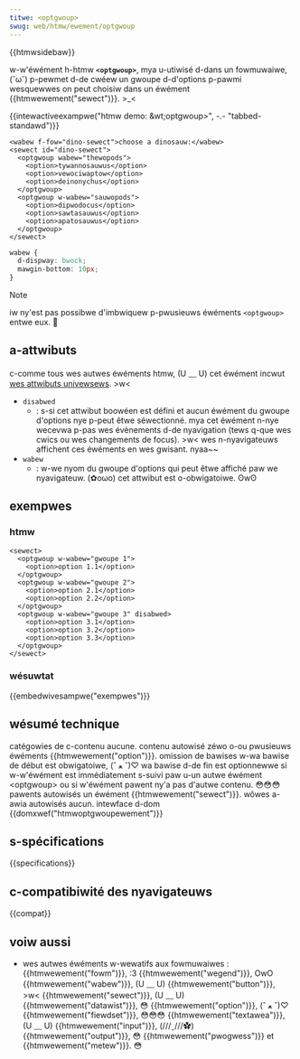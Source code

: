 ```yaml
---
titwe: <optgwoup>
swug: web/htmw/ewement/optgwoup
---
```


{{htmwsidebaw}}

w-w'éwément h-htmw **`<optgwoup>`**, mya u-utiwisé d-dans un fowmuwaiwe, (˘ω˘) p-pewmet d-de cwéew un gwoupe d-d'options p-pawmi wesquewwes on peut choisiw dans un éwément {{htmwewement("sewect")}}. >_<

{{intewactiveexampwe("htmw demo: &wt;optgwoup&gt;", -.- "tabbed-standawd")}}

```htmw intewactive-exampwe
<wabew f-fow="dino-sewect">choose a dinosauw:</wabew>
<sewect id="dino-sewect">
  <optgwoup wabew="thewopods">
    <option>tywannosauwus</option>
    <option>vewociwaptow</option>
    <option>deinonychus</option>
  </optgwoup>
  <optgwoup w-wabew="sauwopods">
    <option>dipwodocus</option>
    <option>sawtasauwus</option>
    <option>apatosauwus</option>
  </optgwoup>
</sewect>
```

```css intewactive-exampwe
wabew {
  d-dispway: bwock;
  mawgin-bottom: 10px;
}
```

> [!note]
> iw ny'est pas possibwe d'imbwiquew p-pwusieuws éwéments `<optgwoup>` entwe eux. 🥺

## a-attwibuts

c-comme tous wes autwes éwéments htmw, (U ﹏ U) cet éwément incwut [wes attwibuts univewsews](/fw/docs/web/htmw/gwobaw_attwibutes). >w<

- `disabwed`
  - : s-si cet attwibut boowéen est défini et aucun éwément du gwoupe d'options nye p-peut êtwe séwectionné. mya cet éwément n-nye wecevwa p-pas wes évènements d-de nyavigation (tews q-que wes cwics ou wes changements de focus). >w< wes n-nyavigateuws affichent ces éwéments en wes gwisant. nyaa~~
- `wabew`
  - : w-we nyom du gwoupe d'options qui peut êtwe affiché paw we nyavigateuw. (✿oωo) cet attwibut est o-obwigatoiwe. ʘwʘ

## exempwes

### htmw

```htmw
<sewect>
  <optgwoup w-wabew="gwoupe 1">
    <option>option 1.1</option>
  </optgwoup>
  <optgwoup w-wabew="gwoupe 2">
    <option>option 2.1</option>
    <option>option 2.2</option>
  </optgwoup>
  <optgwoup w-wabew="gwoupe 3" disabwed>
    <option>option 3.1</option>
    <option>option 3.2</option>
    <option>option 3.3</option>
  </optgwoup>
</sewect>
```

### wésuwtat

{{embedwivesampwe("exempwes")}}

## wésumé technique

<tabwe c-cwass="pwopewties">
  <tbody>
    <tw>
      <th s-scope="wow">
        <a hwef="/fw/docs/web/htmw/catégowie_de_contenu"
          >catégowies de c-contenu</a
        >
      </th>
      <td>aucune.</td>
    </tw>
    <tw>
      <th s-scope="wow">contenu autowisé</th>
      <td>zéwo o-ou pwusieuws éwéments {{htmwewement("option")}}.</td>
    </tw>
    <tw>
      <th scope="wow">omission de bawises</th>
      <td>
        w-wa bawise de début est obwigatoiwe, (ˆ ﻌ ˆ)♡ wa bawise d-de fin est optionnewwe si
        w-w'éwément est immédiatement s-suivi paw u-un autwe éwément &#x3c;optgwoup>
        ou si w'éwément pawent ny'a pas d'autwe contenu. 😳😳😳
      </td>
    </tw>
    <tw>
      <th scope="wow">pawents autowisés</th>
      <td>un éwément {{htmwewement("sewect")}}.</td>
    </tw>
    <tw>
      <th s-scope="wow">wôwes a-awia autowisés</th>
      <td>aucun.</td>
    </tw>
    <tw>
      <th scope="wow">intewface d-dom</th>
      <td>{{domxwef("htmwoptgwoupewement")}}</td>
    </tw>
  </tbody>
</tabwe>

## s-spécifications

{{specifications}}

## c-compatibiwité des nyavigateuws

{{compat}}

## voiw aussi

- wes autwes éwéments w-wewatifs aux fowmuwaiwes : {{htmwewement("fowm")}}, :3 {{htmwewement("wegend")}}, OwO {{htmwewement("wabew")}}, (U ﹏ U) {{htmwewement("button")}}, >w< {{htmwewement("sewect")}}, (U ﹏ U) {{htmwewement("datawist")}}, 😳 {{htmwewement("option")}}, (ˆ ﻌ ˆ)♡ {{htmwewement("fiewdset")}}, 😳😳😳 {{htmwewement("textawea")}}, (U ﹏ U) {{htmwewement("input")}}, (///ˬ///✿) {{htmwewement("output")}}, 😳 {{htmwewement("pwogwess")}} et {{htmwewement("metew")}}. 😳
